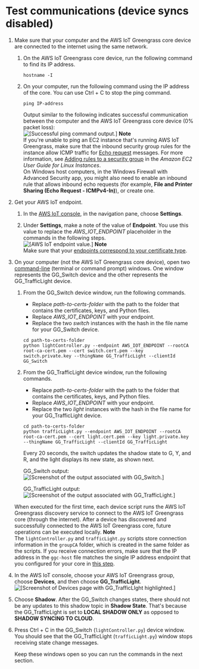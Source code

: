 # Test communications \(device syncs disabled\)<a name="comms-disabled"></a>

1. <a name="ping-device"></a>Make sure that your computer and the AWS IoT Greengrass core device are connected to the internet using the same network\.

   1. On the AWS IoT Greengrass core device, run the following command to find its IP address\.

      ```
      hostname -I
      ```

   1. On your computer, run the following command using the IP address of the core\. You can use Ctrl \+ C to stop the ping command\.

      ```
      ping IP-address
      ```

      Output similar to the following indicates successful communication between the computer and the AWS IoT Greengrass core device \(0% packet loss\):  
![\[Successful ping command output.\]](http://docs.aws.amazon.com/greengrass/latest/developerguide/images/gg-get-started-075.5.png)
**Note**  
If you're unable to ping an EC2 instance that's running AWS IoT Greengrass, make sure that the inbound security group rules for the instance allow ICMP traffic for [Echo request](https://docs.aws.amazon.com/AWSEC2/latest/UserGuide/security-group-rules-reference.html#sg-rules-ping) messages\. For more information, see [ Adding rules to a security group](https://docs.aws.amazon.com/AWSEC2/latest/UserGuide/using-network-security.html#adding-security-group-rule) in the *Amazon EC2 User Guide for Linux Instances*\.  
On Windows host computers, in the Windows Firewall with Advanced Security app, you might also need to enable an inbound rule that allows inbound echo requests \(for example, **File and Printer Sharing \(Echo Request \- ICMPv4\-In\)**\), or create one\.

1. Get your AWS IoT endpoint\.

   1. <a name="iot-settings"></a>In the [AWS IoT console](https://console.aws.amazon.com/iot/), in the navigation pane, choose **Settings**\.

   1. <a name="iot-settings-endpoint"></a>Under **Settings**, make a note of the value of **Endpoint**\. You use this value to replace the *AWS\_IOT\_ENDPOINT* placeholder in the commands in the following steps\.  
![\[AWS IoT endpoint value.\]](http://docs.aws.amazon.com/greengrass/latest/developerguide/images/gg-get-started-075.7.png)
**Note**  
Make sure that your [endpoints correspond to your certificate type](gg-core.md#certificate-endpoints)\.

1. <a name="repeated-step"></a>On your computer \(not the AWS IoT Greengrass core device\), open two [command\-line](https://en.wikipedia.org/wiki/Command-line_interface) \(terminal or command prompt\) windows\. One window represents the GG\_Switch device and the other represents the GG\_TrafficLight device\.

   1. <a name="run-switch-device"></a>From the GG\_Switch device window, run the following commands\.
      + Replace *path\-to\-certs\-folder* with the path to the folder that contains the certificates, keys, and Python files\.
      + Replace *AWS\_IOT\_ENDPOINT* with your endpoint\.
      + Replace the two *switch* instances with the hash in the file name for your GG\_Switch device\.

      ```
      cd path-to-certs-folder
      python lightController.py --endpoint AWS_IOT_ENDPOINT --rootCA root-ca-cert.pem --cert switch.cert.pem --key switch.private.key --thingName GG_TrafficLight --clientId GG_Switch
      ```

   1. <a name="run-trafficlight-device"></a>From the GG\_TrafficLight device window, run the following commands\.
      + Replace *path\-to\-certs\-folder* with the path to the folder that contains the certificates, keys, and Python files\.
      + Replace *AWS\_IOT\_ENDPOINT* with your endpoint\.
      + Replace the two *light* instances with the hash in the file name for your GG\_TrafficLight device\.

      ```
      cd path-to-certs-folder
      python trafficLight.py --endpoint AWS_IOT_ENDPOINT --rootCA root-ca-cert.pem --cert light.cert.pem --key light.private.key --thingName GG_TrafficLight --clientId GG_TrafficLight
      ```

      Every 20 seconds, the switch updates the shadow state to G, Y, and R, and the light displays its new state, as shown next\.

      GG\_Switch output:  
![\[Screenshot of the output associated with GG_Switch.\]](http://docs.aws.amazon.com/greengrass/latest/developerguide/images/gg-get-started-083.png)

      GG\_TrafficLight output:  
![\[Screenshot of the output associated with GG_TrafficLight.\]](http://docs.aws.amazon.com/greengrass/latest/developerguide/images/gg-get-started-084.png)

   When executed for the first time, each device script runs the AWS IoT Greengrass discovery service to connect to the AWS IoT Greengrass core \(through the internet\)\. After a device has discovered and successfully connected to the AWS IoT Greengrass core, future operations can be executed locally\.
**Note**  
<a name="check-connection-info"></a> The `lightController.py` and `trafficLight.py` scripts store connection information in the `groupCA` folder, which is created in the same folder as the scripts\. If you receive connection errors, make sure that the IP address in the `ggc-host` file matches the single IP address endpoint that you configured for your core in [this step](config-dev-subs.md#configure-ip-address)\.

1. In the AWS IoT console, choose your AWS IoT Greengrass group, choose **Devices**, and then choose **GG\_TrafficLight**\.  
![\[Screenshot of Devices page with GG_TrafficLIght highlighted.\]](http://docs.aws.amazon.com/greengrass/latest/developerguide/images/gg-get-started-085.png)

1. Choose **Shadow**\. After the GG\_Switch changes states, there should not be any updates to this shadow topic in **Shadow State**\. That's because the GG\_TrafficLight is set to **LOCAL SHADOW ONLY** as opposed to **SHADOW SYNCING TO CLOUD**\.

1. Press Ctrl \+ C in the GG\_Switch \(`lightController.py`\) device window\. You should see that the GG\_TrafficLight \(`trafficLight.py`\) window stops receiving state change messages\.

   Keep these windows open so you can run the commands in the next section\.